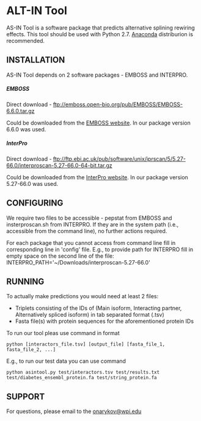 # ALT-IN Tool

AS-IN Tool is a software package that predicts alternative splining rewiring effects. This tool should be used with Python 2.7. [Anaconda](https://anaconda.org/anaconda/python) distriburion is recommended.

## INSTALLATION

AS-IN Tool depends on 2 software packages - EMBOSS and INTERPRO.


##### EMBOSS 

Direct download - ftp://emboss.open-bio.org/pub/EMBOSS/EMBOSS-6.6.0.tar.gz

Could be downloaded from the [EMBOSS website](http://emboss.sourceforge.net/download/). In our package version 6.6.0 was used. 



##### InterPro 

Direct download - ftp://ftp.ebi.ac.uk/pub/software/unix/iprscan/5/5.27-66.0/interproscan-5.27-66.0-64-bit.tar.gz

Could be downloaded from the [InterPro website](https://www.ebi.ac.uk/interpro/download.html). In our package version 5.27-66.0 was used.


## CONFIGURING

We require two files to be accessible - pepstat from EMBOSS and insterproscan.sh from INTERPRO.
If they are in the system path (i.e., accessible from the command line), no further actions required.

For each package that you cannot access from command line fill in corresponding line in 'config' file.
E.g., to provide path for INTERPRO fill in empty space on the second line of the file:
 INTERPRO_PATH='~/Downloads/interproscan-5.27-66.0'


## RUNNING

To actually make predictions you would need at least 2 files:
* Triplets consisting of the IDs of (Main isoform, Interacting partner, Alternatively spliced isoform) in tab separated format (.tsv)
* Fasta file(s) with protein sequences for the aforementioned protein IDs

To run our tool pleas use command in format

	python [interactors_file.tsv] [output_file] [fasta_file_1, fasta_file_2, ...]

E.g., to run our test data you can use command

	python asintool.py test/interactors.tsv test/results.txt test/diabetes_ensembl_protein.fa test/string_protein.fa

## SUPPORT

For questions, please email to the onarykov@wpi.edu
